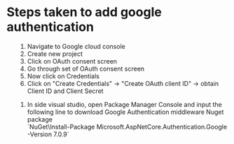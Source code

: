 <h1>Steps taken to add google authentication</h1>

<ol>
  <ol>
    <li>Navigate to Google cloud console</li>
    <li>Create new project</li>
    <li>Click on OAuth consent screen</li>
    <li>Go through set of OAuth consent screen</li>
    <li>Now click on Credentials</li>
    <li>Click on "Create Credentials" -> "Create OAuth client ID" -> obtain Client ID and Client Secret</li>
  </ol>
  <ol>
    <li>In side visual studio, open Package Manager Console and input the following line to download Google Authentication middleware Nuget package</li>
    `NuGet\Install-Package Microsoft.AspNetCore.Authentication.Google -Version 7.0.9`
  </ol>
</ol>
